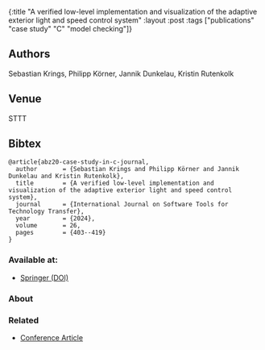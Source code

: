 {:title "A verified low-level implementation and visualization of the adaptive exterior light and speed control system"
 :layout :post
 :tags  ["publications" "case study" "C" "model checking"]}

## Authors
Sebastian Krings, Philipp Körner, Jannik Dunkelau, Kristin Rutenkolk

## Venue
STTT

## Bibtex

```
@article{abz20-case-study-in-c-journal,
  author       = {Sebastian Krings and Philipp Körner and Jannik Dunkelau and Kristin Rutenkolk},
  title        = {A verified low-level implementation and visualization of the adaptive exterior light and speed control system},
  journal      = {International Journal on Software Tools for Technology Transfer},
  year         = {2024},
  volume       = 26,
  pages        = {403--419}
}
```

### Available at:

- [Springer (DOI)](https://doi.org/10.1007/s10009-024-00750-5)

### About


### Related

- [Conference Article](/posts-output/2020-03-26-ABZ20-els-scs-case-study)
